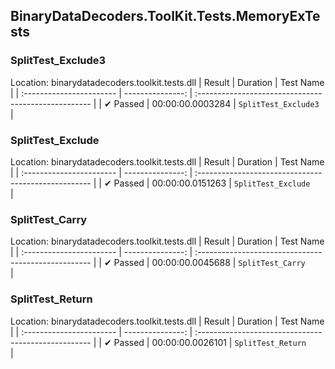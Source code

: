 ## BinaryDataDecoders.ToolKit.Tests.MemoryExTests

### SplitTest_Exclude3
 Location: binarydatadecoders.toolkit.tests.dll
| Result                   | Duration         | Test Name                                          |
| :----------------------- | ---------------: | :--------------------------------------------------- |
|  ✔ Passed               | 00:00:00.0003284 | `SplitTest_Exclude3                                ` |

### SplitTest_Exclude
 Location: binarydatadecoders.toolkit.tests.dll
| Result                   | Duration         | Test Name                                          |
| :----------------------- | ---------------: | :--------------------------------------------------- |
|  ✔ Passed               | 00:00:00.0151263 | `SplitTest_Exclude                                 ` |

### SplitTest_Carry
 Location: binarydatadecoders.toolkit.tests.dll
| Result                   | Duration         | Test Name                                          |
| :----------------------- | ---------------: | :--------------------------------------------------- |
|  ✔ Passed               | 00:00:00.0045688 | `SplitTest_Carry                                   ` |

### SplitTest_Return
 Location: binarydatadecoders.toolkit.tests.dll
| Result                   | Duration         | Test Name                                          |
| :----------------------- | ---------------: | :--------------------------------------------------- |
|  ✔ Passed               | 00:00:00.0026101 | `SplitTest_Return                                  ` |

